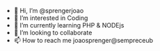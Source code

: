 - 👋 Hi, I’m @sprengerjoao
- 👀 I’m interested in Coding
- 🌱 I’m currently learning PHP & NODEjs
- 💞️ I’m looking to collaborate 
- 📫 How to reach me joaosprenger@sempreceub

<!---
sprengerjoao/sprengerjoao is a ✨ special ✨ repository because its `README.md` (this file) appears on your GitHub profile.
You can click the Preview link to take a look at your changes.
--->
